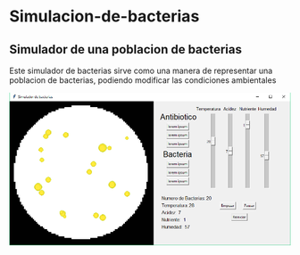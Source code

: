 # Simulacion-de-bacterias

## Simulador de una poblacion de bacterias

Este simulador de bacterias sirve como una manera de representar una poblacion de bacterias, podiendo modificar las condiciones ambientales


![representacion](Captura.PNG)
